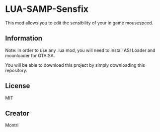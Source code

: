 # LUA-SAMP-Sensfix
This mod allows you to edit the sensibility of your in game mousespeed.


## Information
Note: In order to use any .lua mod, you will need to install ASI Loader and moonloader for GTA:SA.

You will be able to download this project by simply downloading this repository.


## License
MIT

## Creator
Montri
